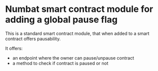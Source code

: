 # Numbat smart contract module for adding a global pause flag

This is a standard smart contract module, that when added to a smart contract offers pausability.

It offers:
* an endpoint where the owner can pause/unpause contract
* a method to check if contract is paused or not
